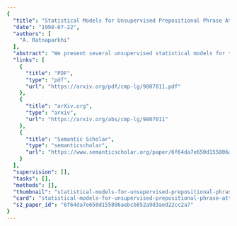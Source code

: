 ```yaml
---
{
  "title": "Statistical Models for Unsupervised Prepositional Phrase Attachement",
  "date": "1998-07-22",
  "authors": [
    "A. Ratnaparkhi"
  ],
  "abstract": "We present several unsupervised statistical models for the prepositional phrase attachment task that approach the accuracy of the best supervised methods for this task. Our unsupervised approach uses a heuristic based on attachment proximity and trains from raw text that is annotated with only part-of-speech tags and morphological base forms, as opposed to attachment information. It is therefore less resource-intensive and more portable than previous corpus-based algorithm proposed for this task. We present results for prepositional phrase attachment in both English and Spanish.",
  "links": [
    {
      "title": "PDF",
      "type": "pdf",
      "url": "https://arxiv.org/pdf/cmp-lg/9807011.pdf"
    },
    {
      "title": "arXiv.org",
      "type": "arxiv",
      "url": "https://arxiv.org/abs/cmp-lg/9807011"
    },
    {
      "title": "Semantic Scholar",
      "type": "semanticscholar",
      "url": "https://www.semanticscholar.org/paper/6f64da7e650d155806aebcb852a9d3aed22cc2a7"
    }
  ],
  "supervision": [],
  "tasks": [],
  "methods": [],
  "thumbnail": "statistical-models-for-unsupervised-prepositional-phrase-attachement-thumb.jpg",
  "card": "statistical-models-for-unsupervised-prepositional-phrase-attachement-card.jpg",
  "s2_paper_id": "6f64da7e650d155806aebcb852a9d3aed22cc2a7"
}
---
```


